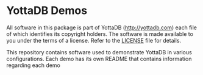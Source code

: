 # YottaDB Demos

All software in this package is part of YottaDB (http://yottadb.com) each
file of which identifies its copyright holders. The software is made available
to you under the terms of a license. Refer to the [LICENSE](LICENSE) file for details.

This repository contains software used to demonstrate YottaDB in various configurations.
Each demo has its own README that contains information regarding each demo
